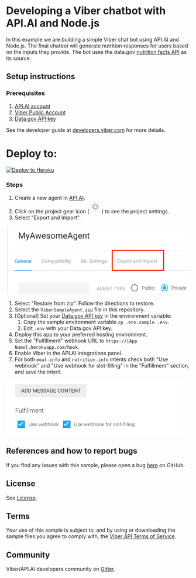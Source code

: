 # Developing a Viber chatbot with API.AI and Node.js

In this example we are building a simple Viber chat bot using API.AI and Node.js. The final chatbot will generate nutrition responses for users based on the inputs they provide. The bot uses the data.gov [nutrition facts API](https://ndb.nal.usda.gov/ndb/) as its source.

## Setup instructions

### Prerequisites
 1. [API.AI account](https://api.ai)
 2. [Viber Public Account](https://www.viber.com/en/public-accounts)
 3. [Data.gov API key](https://api.data.gov/signup/)

See the developer guide at [developers.viber.com](https://developers.viber.com/public-accounts/index.html#access) for more details.

# Deploy to:
[![Deploy to Heroku](https://www.herokucdn.com/deploy/button.svg)](https://heroku.com/deploy)

### Steps
 1. Create a new agent in [API.AI](https://api.ai).
 1. Click on the project gear icon (![](img/API_AI_Project_Gear.png)) to see the project settings. 
 1. Select "Export and Import". 

 ![](img/API_AI_Import.png)
 
 1. Select "Restore from zip". Follow the directions to restore.
 1. Select the `ViberSampleAgent.zip` file in this repository.
 1. [Optional] Set your [Data.gov API key](https://api.data.gov/signup/) in the environment variable:
	 1. Copy the sample environment variable `cp .env.sample .env`. 
	 1. Edit `.env` with your Data.gov API key.
 1. Deploy this app to your preferred hosting environment.
 1. Set the "Fulfillment" webhook URL to `https://[App Name].herokuapp.com/hook`.
 1. Enable Viber in the API.AI integrations panel.
 1. For both `meal.info` and  `nutrition.info` intents check both "Use webhook" and "Use webhook for slot-filling" in the "Fulfillment" section, and save the intent. 

 ![](img/API_AI_Webhook.png)

## References and how to report bugs
If you find any issues with this sample, please open a bug [here](/issues/new) on GitHub.

## License
See [License](LICENSE.md).

## Terms
Your use of this sample is subject to, and by using or downloading the sample files you agree to comply with, the [Viber API Terms of Service](https://developers.viber.com/general/api-terms-of-service/index.html/).

## Community
Viber/API.AI developers community on [Gitter](https://gitter.im/viber/apiai-integration).